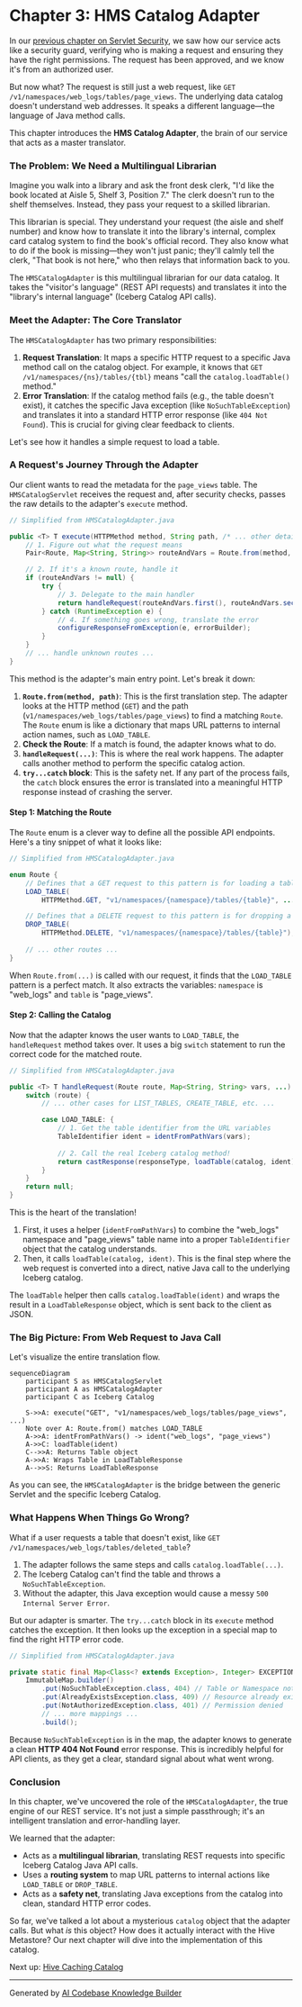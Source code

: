 # Chapter 3: HMS Catalog Adapter

In our [previous chapter on Servlet Security](02_servlet_security___user_impersonation_.md), we saw how our service acts like a security guard, verifying who is making a request and ensuring they have the right permissions. The request has been approved, and we know it's from an authorized user.

But now what? The request is still just a web request, like `GET /v1/namespaces/web_logs/tables/page_views`. The underlying data catalog doesn't understand web addresses. It speaks a different language—the language of Java method calls.

This chapter introduces the **HMS Catalog Adapter**, the brain of our service that acts as a master translator.

### The Problem: We Need a Multilingual Librarian

Imagine you walk into a library and ask the front desk clerk, "I'd like the book located at Aisle 5, Shelf 3, Position 7." The clerk doesn't run to the shelf themselves. Instead, they pass your request to a skilled librarian.

This librarian is special. They understand your request (the aisle and shelf number) and know how to translate it into the library's internal, complex card catalog system to find the book's official record. They also know what to do if the book is missing—they won't just panic; they'll calmly tell the clerk, "That book is not here," who then relays that information back to you.

The `HMSCatalogAdapter` is this multilingual librarian for our data catalog. It takes the "visitor's language" (REST API requests) and translates it into the "library's internal language" (Iceberg Catalog API calls).

### Meet the Adapter: The Core Translator

The `HMSCatalogAdapter` has two primary responsibilities:

1.  **Request Translation**: It maps a specific HTTP request to a specific Java method call on the catalog object. For example, it knows that `GET /v1/namespaces/{ns}/tables/{tbl}` means "call the `catalog.loadTable()` method."
2.  **Error Translation**: If the catalog method fails (e.g., the table doesn't exist), it catches the specific Java exception (like `NoSuchTableException`) and translates it into a standard HTTP error response (like `404 Not Found`). This is crucial for giving clear feedback to clients.

Let's see how it handles a simple request to load a table.

### A Request's Journey Through the Adapter

Our client wants to read the metadata for the `page_views` table. The `HMSCatalogServlet` receives the request and, after security checks, passes the raw details to the adapter's `execute` method.

```java
// Simplified from HMSCatalogAdapter.java

public <T> T execute(HTTPMethod method, String path, /* ... other details */) {
    // 1. Figure out what the request means
    Pair<Route, Map<String, String>> routeAndVars = Route.from(method, path);

    // 2. If it's a known route, handle it
    if (routeAndVars != null) {
        try {
            // 3. Delegate to the main handler
            return handleRequest(routeAndVars.first(), routeAndVars.second(), ...);
        } catch (RuntimeException e) {
            // 4. If something goes wrong, translate the error
            configureResponseFromException(e, errorBuilder);
        }
    }
    // ... handle unknown routes ...
}
```

This method is the adapter's main entry point. Let's break it down:
1.  **`Route.from(method, path)`**: This is the first translation step. The adapter looks at the HTTP method (`GET`) and the path (`v1/namespaces/web_logs/tables/page_views`) to find a matching `Route`. The `Route` enum is like a dictionary that maps URL patterns to internal action names, such as `LOAD_TABLE`.
2.  **Check the Route**: If a match is found, the adapter knows what to do.
3.  **`handleRequest(...)`**: This is where the real work happens. The adapter calls another method to perform the specific catalog action.
4.  **`try...catch` block**: This is the safety net. If any part of the process fails, the `catch` block ensures the error is translated into a meaningful HTTP response instead of crashing the server.

#### Step 1: Matching the Route

The `Route` enum is a clever way to define all the possible API endpoints. Here's a tiny snippet of what it looks like:

```java
// Simplified from HMSCatalogAdapter.java

enum Route {
    // Defines that a GET request to this pattern is for loading a table
    LOAD_TABLE(
        HTTPMethod.GET, "v1/namespaces/{namespace}/tables/{table}", ...),

    // Defines that a DELETE request to this pattern is for dropping a table
    DROP_TABLE(
        HTTPMethod.DELETE, "v1/namespaces/{namespace}/tables/{table}");
    
    // ... other routes ...
}
```
When `Route.from(...)` is called with our request, it finds that the `LOAD_TABLE` pattern is a perfect match. It also extracts the variables: `namespace` is "web_logs" and `table` is "page_views".

#### Step 2: Calling the Catalog

Now that the adapter knows the user wants to `LOAD_TABLE`, the `handleRequest` method takes over. It uses a big `switch` statement to run the correct code for the matched route.

```java
// Simplified from HMSCatalogAdapter.java

public <T> T handleRequest(Route route, Map<String, String> vars, ...) {
    switch (route) {
        // ... other cases for LIST_TABLES, CREATE_TABLE, etc. ...

        case LOAD_TABLE: {
            // 1. Get the table identifier from the URL variables
            TableIdentifier ident = identFromPathVars(vars);
            
            // 2. Call the real Iceberg catalog method!
            return castResponse(responseType, loadTable(catalog, ident));
        }
    }
    return null;
}
```
This is the heart of the translation!
1.  First, it uses a helper (`identFromPathVars`) to combine the "web_logs" namespace and "page_views" table name into a proper `TableIdentifier` object that the catalog understands.
2.  Then, it calls `loadTable(catalog, ident)`. This is the final step where the web request is converted into a direct, native Java call to the underlying Iceberg catalog.

The `loadTable` helper then calls `catalog.loadTable(ident)` and wraps the result in a `LoadTableResponse` object, which is sent back to the client as JSON.

### The Big Picture: From Web Request to Java Call

Let's visualize the entire translation flow.

```mermaid
sequenceDiagram
    participant S as HMSCatalogServlet
    participant A as HMSCatalogAdapter
    participant C as Iceberg Catalog

    S->>A: execute("GET", "v1/namespaces/web_logs/tables/page_views", ...)
    Note over A: Route.from() matches LOAD_TABLE
    A->>A: identFromPathVars() -> ident("web_logs", "page_views")
    A->>C: loadTable(ident)
    C-->>A: Returns Table object
    A->>A: Wraps Table in LoadTableResponse
    A-->>S: Returns LoadTableResponse
```

As you can see, the `HMSCatalogAdapter` is the bridge between the generic Servlet and the specific Iceberg Catalog.

### What Happens When Things Go Wrong?

What if a user requests a table that doesn't exist, like `GET /v1/namespaces/web_logs/tables/deleted_table`?

1.  The adapter follows the same steps and calls `catalog.loadTable(...)`.
2.  The Iceberg Catalog can't find the table and throws a `NoSuchTableException`.
3.  Without the adapter, this Java exception would cause a messy `500 Internal Server Error`.

But our adapter is smarter. The `try...catch` block in its `execute` method catches the exception. It then looks up the exception in a special map to find the right HTTP error code.

```java
// Simplified from HMSCatalogAdapter.java

private static final Map<Class<? extends Exception>, Integer> EXCEPTION_ERROR_CODES =
    ImmutableMap.builder()
        .put(NoSuchTableException.class, 404) // Table or Namespace not found
        .put(AlreadyExistsException.class, 409) // Resource already exists
        .put(NotAuthorizedException.class, 401) // Permission denied
        // ... more mappings ...
        .build();
```
Because `NoSuchTableException` is in the map, the adapter knows to generate a clean **HTTP 404 Not Found** error response. This is incredibly helpful for API clients, as they get a clear, standard signal about what went wrong.

### Conclusion

In this chapter, we've uncovered the role of the `HMSCatalogAdapter`, the true engine of our REST service. It's not just a simple passthrough; it's an intelligent translation and error-handling layer.

We learned that the adapter:
-   Acts as a **multilingual librarian**, translating REST requests into specific Iceberg Catalog Java API calls.
-   Uses a **routing system** to map URL patterns to internal actions like `LOAD_TABLE` or `DROP_TABLE`.
-   Acts as a **safety net**, translating Java exceptions from the catalog into clean, standard HTTP error codes.

So far, we've talked a lot about a mysterious `catalog` object that the adapter calls. But what *is* this object? How does it actually interact with the Hive Metastore? Our next chapter will dive into the implementation of this catalog.

Next up: [Hive Caching Catalog](04_hive_caching_catalog_.md)

---

Generated by [AI Codebase Knowledge Builder](https://github.com/The-Pocket/Tutorial-Codebase-Knowledge)